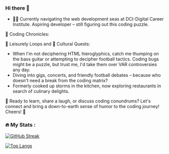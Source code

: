 ### Hi there 👋

- 👨‍💻 Currently navigating the web development seas at DCI-Digital Career Institute. Aspiring developer – still figuring out this coding puzzle.

💼 Coding Chronicles:
   


🍻 Leisurely Loops and 🎸 Cultural Quests:

   - When I'm not deciphering HTML hieroglyphics, catch me thumping on the bass guitar or attempting to decipher football tactics. Coding bugs might be a puzzle, but trust me, I'd take them over VAR controversies any day.
   - Diving into gigs, concerts, and friendly football debates – because who doesn't need a break from the coding matrix?
   - Formerly cooked up storms in the kitchen, now exploring restaurants in search of culinary delights.


🤝 Ready to learn, share a laugh, or discuss coding conundrums? Let's connect and bring a down-to-earth sense of humor to the coding journey! Cheers! 🍻


### :fire: My Stats :


[![GitHub Streak](http://github-readme-streak-stats.herokuapp.com?user=Cmbs86&theme=dark&background=000000)](https://git.io/streak-stats)


[![Top Langs](https://github-readme-stats.vercel.app/api/top-langs/?username=Cmbs86&layout=compact&theme=vision-friendly-dark)](https://github.com/anuraghazra/github-readme-stats)








<!--
**Cmbs86/Cmbs86** is a ✨ _special_ ✨ repository because its `README.md` (this file) appears on your GitHub profile.

Here are some ideas to get you started:


- 🌱 I’m currently learning ...
- 👯 I’m looking to collaborate on ...
- 🤔 I’m looking for help with ...
- 💬 Ask me about ...
- 📫 How to reach me: ...
- 😄 Pronouns: ...
- ⚡ Fun fact: ...
-->
